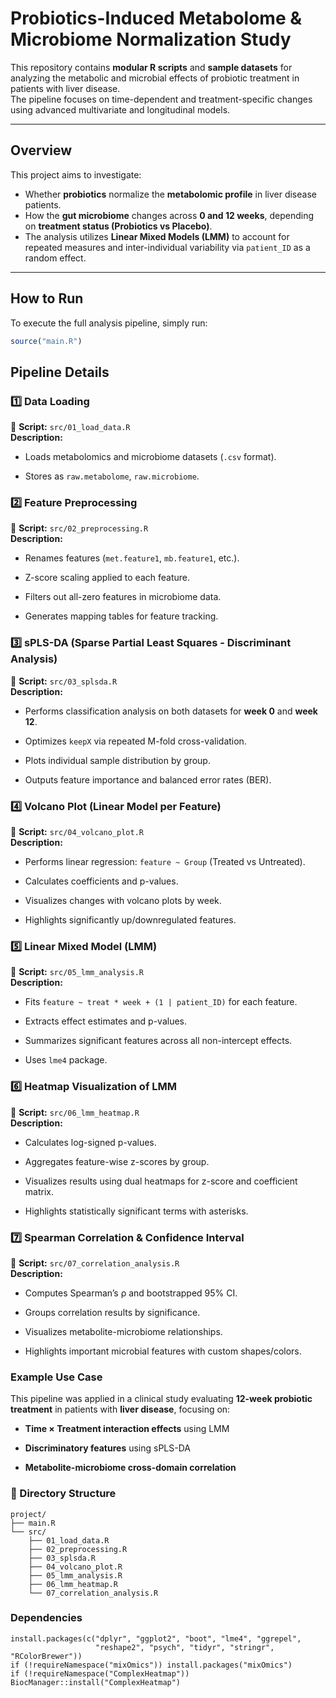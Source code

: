 # Probiotics-Induced Metabolome & Microbiome Normalization Study

This repository contains **modular R scripts** and **sample datasets** for analyzing the metabolic and microbial effects of probiotic treatment in patients with liver disease.  
The pipeline focuses on time-dependent and treatment-specific changes using advanced multivariate and longitudinal models.

---

## Overview

This project aims to investigate:

- Whether **probiotics** normalize the **metabolomic profile** in liver disease patients.
- How the **gut microbiome** changes across **0 and 12 weeks**, depending on **treatment status (Probiotics vs Placebo)**.
- The analysis utilizes **Linear Mixed Models (LMM)** to account for repeated measures and inter-individual variability via `patient_ID` as a random effect.

---

## How to Run

To execute the full analysis pipeline, simply run:

```r
source("main.R")
```

## Pipeline Details
### 1️⃣ Data Loading
📂 **Script:** ```src/01_load_data.R``` <br>
**Description:**

* Loads metabolomics and microbiome datasets (```.csv``` format).

* Stores as ```raw.metabolome```, ```raw.microbiome```.

### 2️⃣ Feature Preprocessing
📂 **Script:** ```src/02_preprocessing.R``` <br>
**Description:**

* Renames features (```met.feature1```, ```mb.feature1```, etc.).

* Z-score scaling applied to each feature.

* Filters out all-zero features in microbiome data.

* Generates mapping tables for feature tracking.

### 3️⃣ sPLS-DA (Sparse Partial Least Squares - Discriminant Analysis)
📂 **Script:** ```src/03_splsda.R``` <br>
**Description:**

* Performs classification analysis on both datasets for **week 0** and **week 12**.

* Optimizes ```keepX``` via repeated M-fold cross-validation.

* Plots individual sample distribution by group.

* Outputs feature importance and balanced error rates (BER).

### 4️⃣ Volcano Plot (Linear Model per Feature)
📂 **Script:** ```src/04_volcano_plot.R``` <br>
**Description:**

* Performs linear regression: ```feature ~ Group``` (Treated vs Untreated).

* Calculates coefficients and p-values.

* Visualizes changes with volcano plots by week.

* Highlights significantly up/downregulated features.

### 5️⃣ Linear Mixed Model (LMM)
📂 **Script:** ```src/05_lmm_analysis.R``` <br>
**Description:**

* Fits ```feature ~ treat * week + (1 | patient_ID)``` for each feature.

* Extracts effect estimates and p-values.

* Summarizes significant features across all non-intercept effects.

* Uses ```lme4``` package.

### 6️⃣ Heatmap Visualization of LMM
📂 **Script:** ```src/06_lmm_heatmap.R``` <br>
**Description:**

* Calculates log-signed p-values.

* Aggregates feature-wise z-scores by group.

* Visualizes results using dual heatmaps for z-score and coefficient matrix.

* Highlights statistically significant terms with asterisks.

### 7️⃣ Spearman Correlation & Confidence Interval
📂 **Script:** ```src/07_correlation_analysis.R``` <br>
**Description:**

* Computes Spearman’s ρ and bootstrapped 95% CI.

* Groups correlation results by significance.

* Visualizes metabolite-microbiome relationships.

* Highlights important microbial features with custom shapes/colors.

### Example Use Case
This pipeline was applied in a clinical study evaluating **12-week probiotic treatment** in patients with **liver disease**, focusing on:

* **Time × Treatment interaction effects** using LMM

* **Discriminatory features** using sPLS-DA

* **Metabolite-microbiome cross-domain correlation**

### 📂 Directory Structure
```
project/
├── main.R
└── src/
    ├── 01_load_data.R
    ├── 02_preprocessing.R
    ├── 03_splsda.R
    ├── 04_volcano_plot.R
    ├── 05_lmm_analysis.R
    ├── 06_lmm_heatmap.R
    └── 07_correlation_analysis.R
```
### Dependencies
```
install.packages(c("dplyr", "ggplot2", "boot", "lme4", "ggrepel", 
                   "reshape2", "psych", "tidyr", "stringr", "RColorBrewer"))
if (!requireNamespace("mixOmics")) install.packages("mixOmics")
if (!requireNamespace("ComplexHeatmap")) BiocManager::install("ComplexHeatmap")
```
